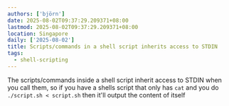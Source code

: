 ```yaml
---
authors: ['björn']
date: 2025-08-02T09:37:29.209371+08:00
lastmod: 2025-08-02T09:37:29.209371+08:00
location: Singapore
daily: ['2025-08-02']
title: Scripts/commands in a shell script inherits access to STDIN
tags:
  - shell-scripting
---
```

The scripts/commands inside a shell script inherit access to STDIN when you call them, so if you have a shells script that only has `cat` and you do `./script.sh < script.sh` then it'll output the content of itself
